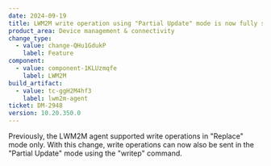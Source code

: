 ```yaml
---
date: 2024-09-19
title: LWM2M write operation using "Partial Update" mode is now fully supported
product_area: Device management & connectivity
change_type:
  - value: change-QHu1GdukP
    label: Feature
component:
  - value: component-1KLUzmqfe
    label: LWM2M
build_artifact:
  - value: tc-ggH2M4hf3
    label: lwm2m-agent
ticket: DM-2948
version: 10.20.350.0
---
```

Previously, the LWM2M agent supported write operations in "Replace" mode only. With this change, write operations can now also be sent in the "Partial Update" mode using the "writep" command.